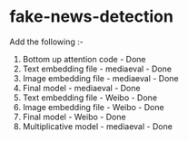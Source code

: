 # fake-news-detection

Add the following :-
1. Bottom up attention code - Done
2. Text embedding file - mediaeval - Done
3. Image embedding file - mediaeval - Done
4. Final model - mediaeval - Done 
5. Text embedding file - Weibo  - Done
6. Image embedding file - Weibo - Done
7. Final model - Weibo - Done
8. Multiplicative model - mediaeval - Done
